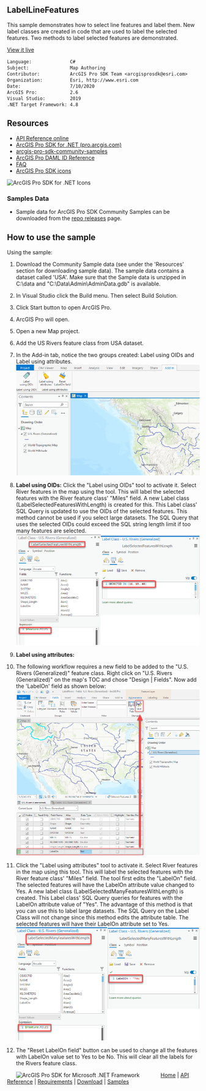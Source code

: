 ## LabelLineFeatures

<!-- TODO: Write a brief abstract explaining this sample -->
This sample demonstrates how to select line features and label them. New label classes are created in code that are used to label the selected features. Two methods to label selected features are demonstrated.  
  


<a href="http://pro.arcgis.com/en/pro-app/sdk/" target="_blank">View it live</a>

<!-- TODO: Fill this section below with metadata about this sample-->
```
Language:              C#
Subject:               Map Authoring
Contributor:           ArcGIS Pro SDK Team <arcgisprosdk@esri.com>
Organization:          Esri, http://www.esri.com
Date:                  7/10/2020
ArcGIS Pro:            2.6
Visual Studio:         2019
.NET Target Framework: 4.8
```

## Resources

* [API Reference online](https://pro.arcgis.com/en/pro-app/sdk/api-reference)
* <a href="https://pro.arcgis.com/en/pro-app/sdk/" target="_blank">ArcGIS Pro SDK for .NET (pro.arcgis.com)</a>
* [arcgis-pro-sdk-community-samples](https://github.com/Esri/arcgis-pro-sdk-community-samples)
* [ArcGIS Pro DAML ID Reference](https://github.com/Esri/arcgis-pro-sdk/wiki/ArcGIS-Pro-DAML-ID-Reference)
* [FAQ](https://github.com/Esri/arcgis-pro-sdk/wiki/FAQ)
* [ArcGIS Pro SDK icons](https://github.com/Esri/arcgis-pro-sdk/releases/tag/2.4.0.19948)

![ArcGIS Pro SDK for .NET Icons](https://Esri.github.io/arcgis-pro-sdk/images/Home/Image-of-icons.png  "ArcGIS Pro SDK Icons")

### Samples Data

* Sample data for ArcGIS Pro SDK Community Samples can be downloaded from the [repo releases](https://github.com/Esri/arcgis-pro-sdk-community-samples/releases) page.  

## How to use the sample
<!-- TODO: Explain how this sample can be used. To use images in this section, create the image file in your sample project's screenshots folder. Use relative url to link to this image using this syntax: ![My sample Image](FacePage/SampleImage.png) -->
Using the sample:  
  
1. Download the Community Sample data (see under the 'Resources' section for downloading sample data). The sample data contains a dataset called 'USA'. Make sure that the Sample data is unzipped in C:\data and "C:\Data\Admin\AdminData.gdb" is available.  
1. In Visual Studio click the Build menu. Then select Build Solution.  
1. Click Start button to open ArcGIS Pro.  
1. ArcGIS Pro will open.   
1. Open a new Map project.   
1. Add the US Rivers feature class from USA dataset.  
1. In the Add-in tab, notice the two groups created: Label using OIDs and Label using attributes.  
![UI](Screenshots/LabelLineFeatures.png)  
  
1. **Label using OIDs:** Click the "Label using OIDs" tool to activate it. Select River features in the map using the tool. This will label the selected features with the River feature class' "Miles" field. A new Label class (LabelSelectedFeaturesWithLength) is created for this. This Label class' SQL Query is updated to use the OIDs of the selected features. This method cannot be used if you select large datasets. The SQL Query that uses the selected OIDs could exceed the SQL string length limit if too many features are selected.   
![UI](Screenshots/LabelSelectedFeaturesWithLength.png)  
  
1. **Label using attributes:**  
1. The following workflow requires a new field to be added to the "U.S. Rivers (Generalized)" feature class.  Right click on "U.S. Rivers (Generalized)" on the map's TOC and chose "Design | Fields".  Now add the 'LabelOn' field as shown below:  
![UI](Screenshots/AddLabelOnField.png)  
  
1. Click the "Label using attributes" tool to activate it. Select River features in the map using this tool.  This will label the selected features with the River feature class' "Miles" field. The tool first edits the "LabelOn" field. The selected features will have the LabelOn attribute value changed to Yes. A new label class (LabelSelectedManyFeaturesWithLength) is created. This Label class' SQL Query queries for features with the LabelOn attribute value of "Yes".  The advantage of this method is that you can use this to label large datasets.  The SQL Query on the Label Class will not change since this method edits the attribute table. The selected features will have their LabelOn attribute set to Yes.  
![UI](Screenshots/LabelSelectedManyFeaturesWithLength.png)  
  
1. The "Reset LabelOn field" button can be used to change all the features with LabelOn value set to Yes to be No. This will clear all the labels for the Rivers feature class.  
  


<!-- End -->

&nbsp;&nbsp;&nbsp;&nbsp;&nbsp;&nbsp;<img src="https://esri.github.io/arcgis-pro-sdk/images/ArcGISPro.png"  alt="ArcGIS Pro SDK for Microsoft .NET Framework" height = "20" width = "20" align="top"  >
&nbsp;&nbsp;&nbsp;&nbsp;&nbsp;&nbsp;&nbsp;&nbsp;&nbsp;&nbsp;&nbsp;&nbsp;
[Home](https://github.com/Esri/arcgis-pro-sdk/wiki) | <a href="https://pro.arcgis.com/en/pro-app/sdk/api-reference" target="_blank">API Reference</a> | [Requirements](https://github.com/Esri/arcgis-pro-sdk/wiki#requirements) | [Download](https://github.com/Esri/arcgis-pro-sdk/wiki#installing-arcgis-pro-sdk-for-net) | <a href="https://github.com/esri/arcgis-pro-sdk-community-samples" target="_blank">Samples</a>
